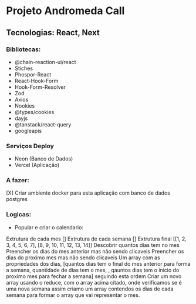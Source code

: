# Projeto Andromeda Call

## Tecnologias: React, Next

### Bibliotecas:

- @chain-reaction-ui/react
- Stiches
- Phospor-React
- React-Hook-Form
- Hook-Form-Resolver
- Zod
- Axios
- Nookies
- @types/cookies
- dayjs
- @tanstack/react-query
- googleapis

### Serviços Deploy

- Neon (Banco de Dados)
- Vercel (Aplicação)

### A fazer:

[X] Criar ambiente docker para esta aplicação com banco de dados postgres

### Logicas:

- Popular e criar o calendario:

Extrutura de cada mes []
Extrutura de cada semana []
Extrutura final [[1, 2, 3, 4, 5, 6, 7], [8, 9, 10, 11, 12, 13, 14]]
Descobrir quantos dias tem no mes
Preencher os dias do mes anterior mas não sendo clicaveis
Preencher os dias do proximo mes mas não sendo clicaveis
Um array com as propriedades dos dias, [quantos dias tem o final do mes anterior para forma a semana, quantidade de dias tem o mes, , qauntos dias tem o inicio do proximo mes para fechar a semana] seguindo esta ordem
Criar um novo array usando o reduce, com o array acima citado, onde verificamos se é uma nova semana assim criamo um array contendos os dias de cada semana para formar o array que vai representar o mes.
